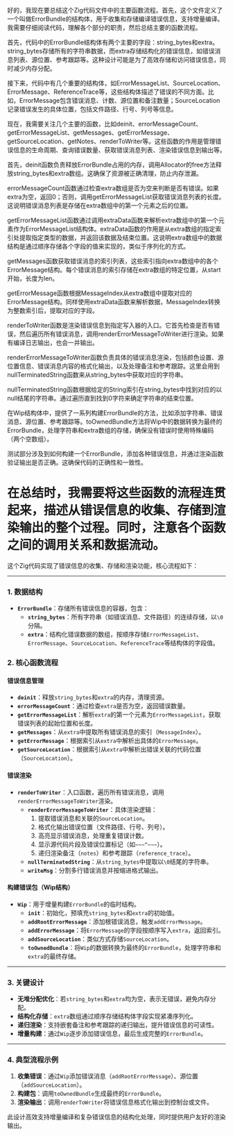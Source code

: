 好的，我现在要总结这个Zig代码文件中的主要函数流程。首先，这个文件定义了一个叫做ErrorBundle的结构体，用于收集和存储编译错误信息，支持增量编译。我需要仔细阅读代码，理解各个部分的职责，然后总结主要的函数流程。

首先，代码中的ErrorBundle结构体有两个主要的字段：string_bytes和extra。string_bytes存储所有的字符串数据，而extra存储结构化的错误信息，如错误消息列表、源位置、参考跟踪等。这种设计可能是为了高效存储和访问错误信息，同时减少内存分配。

接下来，代码中有几个重要的结构体，如ErrorMessageList、SourceLocation、ErrorMessage、ReferenceTrace等，这些结构体描述了错误的不同方面。比如，ErrorMessage包含错误消息、计数、源位置和备注数量；SourceLocation记录错误发生的具体位置，包括文件路径、行号、列号等信息。

现在，我需要关注几个主要的函数，比如deinit、errorMessageCount、getErrorMessageList、getMessages、getErrorMessage、getSourceLocation、getNotes、renderToWriter等。这些函数的作用是管理错误信息的生命周期、查询错误数量、获取错误消息列表、渲染错误信息到输出等。

首先，deinit函数负责释放ErrorBundle占用的内存，调用Allocator的free方法释放string_bytes和extra数组。这确保了资源被正确清理，防止内存泄漏。

errorMessageCount函数通过检查extra数组是否为空来判断是否有错误。如果extra为空，返回0；否则，调用getErrorMessageList获取错误消息列表的长度。这说明错误消息列表是存储在extra数组中的第一个元素之后的位置。

getErrorMessageList函数通过调用extraData函数来解析extra数组中的第一个元素作为ErrorMessageList结构体。extraData函数的作用是从extra数组的指定索引处提取指定类型的数据，并返回该数据及结束位置。这说明extra数组中的数据结构是通过顺序存储各个字段的值来实现的，类似于序列化的方式。

getMessages函数获取错误消息的索引列表，这些索引指向extra数组中的各个ErrorMessage结构。每个错误消息的索引存储在extra数组的特定位置，从start开始，长度为len。

getErrorMessage函数根据MessageIndex从extra数组中提取对应的ErrorMessage结构。同样使用extraData函数来解析数据，MessageIndex转换为整数索引后，提取对应的字段。

renderToWriter函数是渲染错误信息到指定写入器的入口。它首先检查是否有错误，然后遍历所有错误消息，调用renderErrorMessageToWriter进行渲染。如果有编译日志输出，也会一并输出。

renderErrorMessageToWriter函数负责具体的错误消息渲染，包括颜色设置、源位置信息、错误消息内容的格式化输出，以及处理备注和参考跟踪。这里会用到nullTerminatedString函数来从string_bytes中获取对应的字符串。

nullTerminatedString函数根据给定的String索引在string_bytes中找到对应的以null结尾的字符串。通过遍历直到找到0字符来确定字符串的结束位置。

在Wip结构体中，提供了一系列构建ErrorBundle的方法，比如添加字符串、错误消息、源位置、参考跟踪等。toOwnedBundle方法将Wip中的数据转换为最终的ErrorBundle，处理字符串和extra数组的存储，确保没有错误时使用特殊编码（两个空数组）。

测试部分涉及到如何构建一个ErrorBundle，添加各种错误信息，并通过渲染函数验证输出是否正确。这确保代码的正确性和一致性。

在总结时，我需要将这些函数的流程连贯起来，描述从错误信息的收集、存储到渲染输出的整个过程。同时，注意各个函数之间的调用关系和数据流动。
================================================
这个Zig代码实现了错误信息的收集、存储和渲染功能，核心流程如下：

---

### **1. 数据结构**
- **`ErrorBundle`**：存储所有错误信息的容器，包含：
  - **`string_bytes`**：所有字符串（如错误消息、文件路径）的连续存储，以`\0`分隔。
  - **`extra`**：结构化错误数据的数组，按顺序存储`ErrorMessageList`、`ErrorMessage`、`SourceLocation`、`ReferenceTrace`等结构体的字段值。

### **2. 核心函数流程**
#### **错误信息管理**
- **`deinit`**：释放`string_bytes`和`extra`的内存，清理资源。
- **`errorMessageCount`**：通过检查`extra`是否为空，返回错误数量。
- **`getErrorMessageList`**：解析`extra`的第一个元素为`ErrorMessageList`，获取错误列表的起始位置和长度。
- **`getMessages`**：从`extra`中提取所有错误消息的索引（`MessageIndex`）。
- **`getErrorMessage`**：根据索引从`extra`中解析出具体的`ErrorMessage`。
- **`getSourceLocation`**：根据索引从`extra`中解析出错误关联的代码位置（`SourceLocation`）。

#### **错误渲染**
- **`renderToWriter`**：入口函数，遍历所有错误消息，调用`renderErrorMessageToWriter`渲染。
  - **`renderErrorMessageToWriter`**：具体渲染逻辑：
    1. 提取错误消息和关联的`SourceLocation`。
    2. 格式化输出错误位置（文件路径、行号、列号）。
    3. 高亮显示错误消息，处理重复错误计数。
    4. 显示源代码片段及错误位置标记（如`~~~^~~~`）。
    5. 递归渲染备注（`notes`）和参考跟踪（`reference_trace`）。
  - **`nullTerminatedString`**：从`string_bytes`中提取以`\0`结尾的字符串。
  - **`writeMsg`**：分割多行错误消息并按缩进格式输出。

#### **构建错误包（Wip结构）**
- **`Wip`**：用于增量构建`ErrorBundle`的临时结构。
  - **`init`**：初始化，预填充`string_bytes`和`extra`的初始值。
  - **`addRootErrorMessage`**：添加根错误消息，触发`addErrorMessage`。
  - **`addErrorMessage`**：将`ErrorMessage`的字段按顺序写入`extra`，返回索引。
  - **`addSourceLocation`**：类似方式存储`SourceLocation`。
  - **`toOwnedBundle`**：将`Wip`的数据转换为最终的`ErrorBundle`，处理字符串和`extra`的最终存储。

---

### **3. 关键设计**
- **无堆分配优化**：若`string_bytes`和`extra`均为空，表示无错误，避免内存分配。
- **结构化存储**：`extra`数组通过顺序存储结构体字段实现紧凑序列化。
- **递归渲染**：支持嵌套备注和参考跟踪的递归输出，提升错误信息的可读性。
- **增量构建**：通过`Wip`逐步添加错误信息，最后生成完整的`ErrorBundle`。

---

### **4. 典型流程示例**
1. **收集错误**：通过`Wip`添加错误消息（`addRootErrorMessage`）、源位置（`addSourceLocation`）。
2. **构建包**：调用`toOwnedBundle`生成最终的`ErrorBundle`。
3. **渲染输出**：调用`renderToWriter`将错误信息格式化输出到控制台或文件。

此设计高效支持增量编译和复杂错误信息的结构化处理，同时提供用户友好的渲染输出。